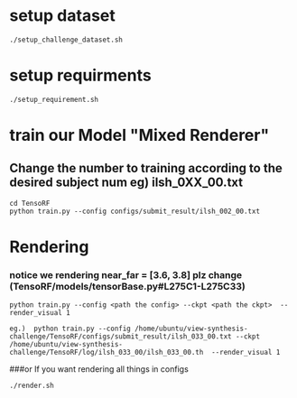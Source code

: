 # setup dataset

```
./setup_challenge_dataset.sh
```

# setup requirments

```
./setup_requirement.sh
```

# train our Model "Mixed Renderer" 
## Change the number to training according to the desired subject num eg) ilsh_0XX_00.txt

```
cd TensoRF
python train.py --config configs/submit_result/ilsh_002_00.txt
```

# Rendering
### notice we rendering near_far = [3.6, 3.8] plz change (TensoRF/models/tensorBase.py#L275C1-L275C33)
```
python train.py --config <path the config> --ckpt <path the ckpt>  --render_visual 1

eg.)  python train.py --config /home/ubuntu/view-synthesis-challenge/TensoRF/configs/submit_result/ilsh_033_00.txt --ckpt /home/ubuntu/view-synthesis-challenge/TensoRF/log/ilsh_033_00/ilsh_033_00.th  --render_visual 1
```
###or If you want rendering all things in configs
```
./render.sh
```
